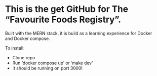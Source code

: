 # This is the get GitHub for The “Favourite Foods Registry”.
Built with the MERN stack, it is build as a learning experience for Docker and Docker compose.

To install:
- Clone repo
- Run ‘docker compose up’ or ‘make dev’
- It should be running on port 3000!
